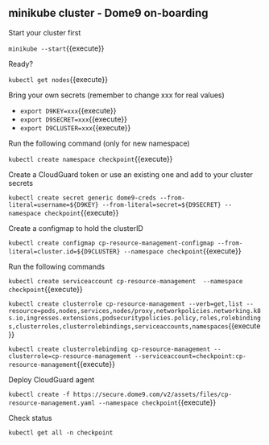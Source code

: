 
## minikube cluster - Dome9 on-boarding

Start your cluster first

`minikube --start`{{execute}}

Ready?

`kubectl get nodes`{{execute}}


Bring your own secrets (remember to change xxx for real values)
* `export D9KEY=xxx`{{execute}}
* `export D9SECRET=xxx`{{execute}}
* `export D9CLUSTER=xxx`{{execute}}

Run the following command (only for new namespace)

`kubectl create namespace checkpoint`{{execute}}

Create a CloudGuard token or use an existing one and add to your cluster secrets

`kubectl create secret generic dome9-creds --from-literal=username=${D9KEY} --from-literal=secret=${D9SECRET} --namespace checkpoint`{{execute}}

Create a configmap to hold the clusterID

`kubectl create configmap cp-resource-management-configmap --from-literal=cluster.id=${D9CLUSTER} --namespace checkpoint`{{execute}}

Run the following commands

`kubectl create serviceaccount cp-resource-management  --namespace checkpoint`{{execute}}

`kubectl create clusterrole cp-resource-management --verb=get,list --resource=pods,nodes,services,nodes/proxy,networkpolicies.networking.k8s.io,ingresses.extensions,podsecuritypolicies.policy,roles,rolebindings,clusterroles,clusterrolebindings,serviceaccounts,namespaces`{{execute}}

`kubectl create clusterrolebinding cp-resource-management --clusterrole=cp-resource-management --serviceaccount=checkpoint:cp-resource-management`{{execute}}

Deploy CloudGuard agent

`kubectl create -f https://secure.dome9.com/v2/assets/files/cp-resource-management.yaml --namespace checkpoint`{{execute}}

Check status

`kubectl get all -n checkpoint`

